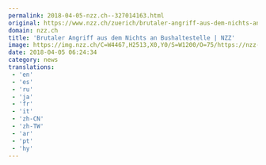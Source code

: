 ```yaml
---
permalink: 2018-04-05-nzz.ch--327014163.html
original: https://www.nzz.ch/zuerich/brutaler-angriff-aus-dem-nichts-an-bushaltestelle-ld.1374352
domain: nzz.ch
title: 'Brutaler Angriff aus dem Nichts an Bushaltestelle | NZZ'
image: https://img.nzz.ch/C=W4467,H2513,X0,Y0/S=W1200/O=75/https://nzz-img.s3.amazonaws.com/2018/4/4/214bf67d-91db-4256-bd41-d68277bbab74.jpeg
date: 2018-04-05 06:24:34
category: news
translations: 
 - 'en'
 - 'es'
 - 'ru'
 - 'ja'
 - 'fr'
 - 'it'
 - 'zh-CN'
 - 'zh-TW'
 - 'ar'
 - 'pt'
 - 'hy'
---
```


